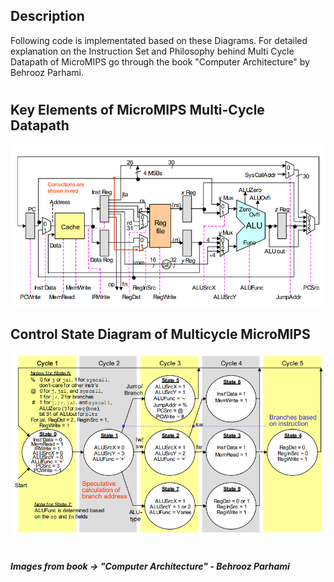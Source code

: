 ## Description
Following code is implementated based on these Diagrams. For detailed explanation on the Instruction Set and Philosophy behind Multi Cycle Datapath of MicroMIPS go through the book "Computer Architecture" by Behrooz Parhami.
#
## Key Elements of MicroMIPS Multi-Cycle Datapath
![Screenshot](MultiCycleDatapath.png)

## Control State Diagram of Multicycle MicroMIPS
![Screenshot](ControlSectionFSM.png)

#
##### Images from book -> "Computer Architecture" - Behrooz Parhami
